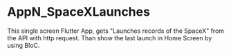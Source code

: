 # AppN_SpaceXLaunches
This single screen Flutter App, gets "Launches records of the SpaceX" from the API with http request. Than show the last launch in Home Screen by using BloC.
